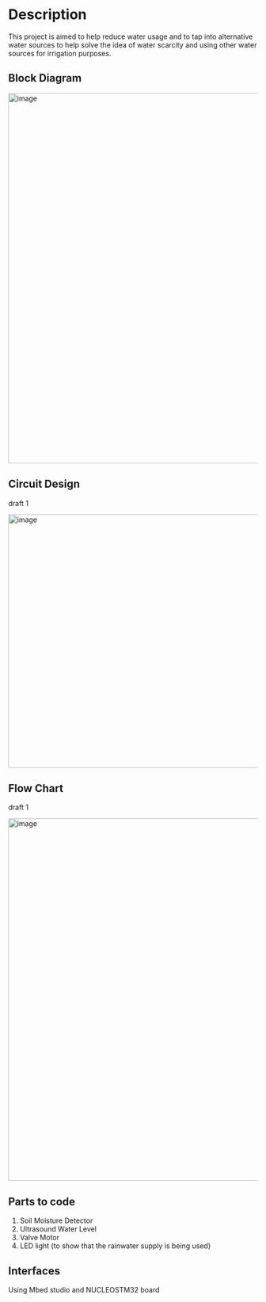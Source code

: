 #  Description

This project is aimed to help reduce water usage and to tap into alternative water sources to help solve the idea of water scarcity and using other water sources for irrigation purposes.

## Block Diagram

<img width="748" alt="image" src="https://github.com/user-attachments/assets/667d2610-0152-4b08-96e2-f42efc12af71" />


## Circuit Design
draft 1

<img width="512" alt="image" src="https://github.com/user-attachments/assets/614a38d1-a4d0-4043-b832-783f7bd1367c" />


## Flow Chart
draft 1

<img width="732" alt="image" src="https://github.com/user-attachments/assets/1d2a64a0-5de5-4bd7-82d0-a7d127b734c6" />


## Parts to code 

1. Soil Moisture Detector
2. Ultrasound Water Level
3. Valve Motor
4. LED light (to show that the rainwater supply is being used)

## Interfaces

Using Mbed studio and NUCLEOSTM32 board
